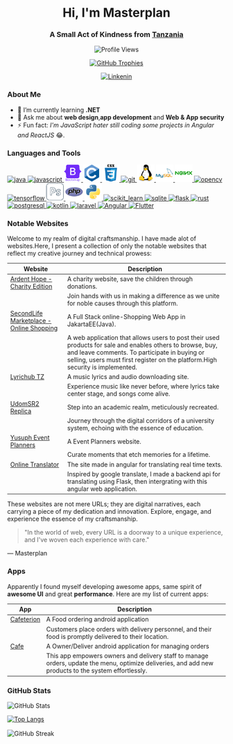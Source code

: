 <div align="center">
  <h1>Hi, I'm Masterplan</h1>
  <h3>A Small  Act of Kindness from <a href='https://www.tanzania.go.tz/'>Tanzania</a></h3>
  
  <p>
    <img src="https://komarev.com/ghpvc/?username=reprogamaco&label=Profile%20views&color=0e75b6&style=flat" alt="Profile Views" />
  </p>
  
  <p>
    <a href="https://github.com/ryo-ma/github-profile-trophy">
      <img src="https://github-profile-trophy.vercel.app/?username=reprogamaco" alt="GitHub Trophies" />
    </a>
  </p>
  
  <p>
    <a href="www.linkedin.com/in/isaac-james-0297a8247" target="_blank">
      <img src="https://www.edigitalagency.com.au/wp-content/uploads/Linkedin-logo-png.png" alt="Linkenin" width="120" height="40" />
    </a>
  </p>
</div>

### About Me

- 🌱 I’m currently learning **.NET**
- 💬 Ask me about **web design**,**app development** and **Web & App security**
- ⚡ Fun fact: *I'm JavaScript hater still coding some projects in Angular and ReactJS* 😂.

### Languages and Tools

<p align="left">
  <a href="https://www.java.com/en/" target="_blank" rel="noreferrer" title="since 2018">
    <img src="https://upload.wikimedia.org/wikipedia/en/thumb/3/30/Java_programming_language_logo.svg/121px-Java_programming_language_logo.svg.png" alt="java " width="40" height="40" />
  </a>
  <a href="https://developer.mozilla.org/en-US/docs/Web/JavaScript" target="_blank" rel="noreferrer" title="since 2016">
    <img src="https://upload.wikimedia.org/wikipedia/commons/thumb/6/6a/JavaScript-logo.png/600px-JavaScript-logo.png" alt="javascript " width="40" height="40" />
  </a>
  <a href="https://getbootstrap.com" target="_blank" rel="noreferrer" title="since 2019">
    <img src="https://raw.githubusercontent.com/devicons/devicon/master/icons/bootstrap/bootstrap-plain-wordmark.svg" alt="bootstrap " width="40" height="40" />
  </a>
  <a href="https://www.cprogramming.com/" target="_blank" rel="noreferrer" title="since 2019">
    <img src="https://raw.githubusercontent.com/devicons/devicon/master/icons/c/c-original.svg" alt="c " width="40" height="40" />
  </a>
  <a href="https://www.w3schools.com/css/" target="_blank" rel="noreferrer" title="since 2016">
    <img src="https://raw.githubusercontent.com/devicons/devicon/master/icons/css3/css3-original-wordmark.svg" alt="css3 " width="40" height="40" />
  </a>
  <a href="https://git-scm.com/" target="_blank" rel="noreferrer" title="since 2019">
    <img src="https://www.vectorlogo.zone/logos/git-scm/git-scm-icon.svg" alt="git " width="40" height="40" />
  </a>
  <a href="https://www.linux.org/" target="_blank" rel="noreferrer" title="since 2019">
    <img src="https://raw.githubusercontent.com/devicons/devicon/master/icons/linux/linux-original.svg" alt="linux " width="40" height="40" />
  </a>
  <a href="https://www.mysql.com/" target="_blank" rel="noreferrer" title="since 2017">
    <img src="https://raw.githubusercontent.com/devicons/devicon/master/icons/mysql/mysql-original-wordmark.svg" alt="mysql " width="40" height="40" />
  </a>
  <a href="https://www.nginx.com" target="_blank" rel="noreferrer" title=" since 2017">
    <img src="https://raw.githubusercontent.com/devicons/devicon/master/icons/nginx/nginx-original.svg" alt="nginx" width="40" height="40" />
  </a>
  <a href="https://opencv.org/" target="_blank" rel="noreferrer" title=" since 2022">
    <img src="https://www.vectorlogo.zone/logos/opencv/opencv-icon.svg" alt="opencv" width="40" height="40" />
  </a>
  <a href="https://tensorflow.org/" target="_blank" rel="noreferrer" title=" since 2022">
    <img src="https://editor.analyticsvidhya.com/uploads/22024tf.png" alt="tensorflow" width="40" height="40" />
  </a>
  <a href="https://www.photoshop.com/en" target="_blank" rel="noreferrer" title=" since 2015">
    <img src="https://raw.githubusercontent.com/devicons/devicon/master/icons/photoshop/photoshop-line.svg" alt="photoshop" width="40" height="40" />
  </a>
  <a href="https://www.php.net" target="_blank" rel="noreferrer" title="since 2016">
    <img src="https://raw.githubusercontent.com/devicons/devicon/master/icons/php/php-original.svg" alt="php " width="40" height="40" />
  </a>
  <a href="https://www.python.org" target="_blank" rel="noreferrer" title="since 2016">
    <img src="https://raw.githubusercontent.com/devicons/devicon/master/icons/python/python-original.svg" alt="python " width="40" height="40" />
  </a>
  <a href="https://scikit-learn.org/" target="_blank" rel="noreferrer" title="since 2021">
    <img src="https://upload.wikimedia.org/wikipedia/commons/0/05/Scikit_learn_logo_small.svg" alt="scikit_learn " width="40" height="40" />
  </a>
  <a href="https://www.sqlite.org/" target="_blank" rel="noreferrer"title="since 2019">
    <img src="https://www.vectorlogo.zone/logos/sqlite/sqlite-icon.svg" alt="sqlite " width="40" height="40" />
  </a>
  <a href='https://flask.palletsprojects.com' title="since 2022">
    <img src="https://www.nicepng.com/png/detail/98-984992_flask-web-framework.png" alt="flask " width="40" height="40" />
  </a>
  <a href='https://www.rust-lang.org/' title="since 2022">
    <img src="https://upload.wikimedia.org/wikipedia/commons/d/d5/Rust_programming_language_black_logo.svg" alt="rust " width="40" height="40" />
  </a>
  <a href='https://www.postgresql.org/' title="since 2022">
    <img src="https://upload.wikimedia.org/wikipedia/commons/thumb/2/29/Postgresql_elephant.svg/540px-Postgresql_elephant.svg.png" alt="postgresql " width="40" height="40" />
  </a>
  <a href='https://kotlinlang.org/' title="since July 2022">
    <img src="https://seeklogo.com/images/K/kotlin-logo-E4C9B2C4CF-seeklogo.com.png" alt="kotlin " width="100" height="40" />
  </a>
  <a href='https://laravel.com/' title="since August 2023">
    <img src="https://cdn.icon-icons.com/icons2/2699/PNG/512/laravel_logo_icon_170314.png" alt="laravel " width="100" height="40" />
  </a>
  <a href='https://angular.io/' title="since January 2024">
    <img src="https://upload.wikimedia.org/wikipedia/commons/c/cf/Angular_full_color_logo.svg" alt="Angular " width="100" height="40" />
  </a>
  <a href='https:flutter.dev/' title="since August 2023">
    <img src="https://upload.wikimedia.org/wikipedia/commons/1/17/Google-flutter-logo.png" alt="Flutter " width="100" height="40" />
  </a>
</p>

### Notable Websites

Welcome to my realm of digital craftsmanship. I have made alot of websites.Here, I present a collection of only the notable websites that reflect my creative journey and technical prowess:

| Website                         | Description                                                                                   |
|---------------------------------|-----------------------------------------------------------------------------------------------|
| [Ardent Hope - Charity Edition](https://ardenthope.vercel.app)   | A charity website, save the children through donations.                                                  |
|                                 | Join hands with us in making a difference as we unite for noble causes through this platform. |
| [SecondLife Marketplace - Online Shopping](https://github.com/reprogamaco/secondlifemarketplace)   | A Full Stack online-Shopping Web App in JakartaEE(Java).|
|                                 | A web application that allows users to post their used products for sale and enables others to browse, buy, and leave comments. To participate in buying or selling, users must first register on the platform.High security is implemented. |
| [Lyrichub TZ](https://lyrichubtz.000webhostapp.com)               | A music lyrics and audio downloading site.                                       |
|                                 | Experience music like never before, where lyrics take center stage, and songs come alive.     |
| [UdomSR2 Replica](https://udomsr2.000webhostapp.com)              | Step into an academic realm, meticulously recreated.                                         |
|                                 | Journey through the digital corridors of a university system, echoing with the essence of education. |
| [Yusuph Event Planners](https://yusuph-event-planners.vercel.app)| A Event Planners website. |
|                                 | Curate moments that etch memories for a lifetime.                                           |
| [Online Translator](https://translator-angular.vercel.app/)                     | The site made in angular for translating real time texts.                  |
|                                 | Inspired by google translate, I made a backend api for translating using Flask, then intergrating with this angular web application.                           |

These websites are not mere URLs; they are digital narratives, each carrying a piece of my dedication and innovation. Explore, engage, and experience the essence of my craftsmanship.

> "In the world of web, every URL is a doorway to a unique experience, and I've woven each experience with care."

— Masterplan


### Apps

Apparently I found myself developing awesome apps, same spirit of **awesome UI** and great **performance**. Here are my list of current apps:

| App                         | Description                                                                                   |
|---------------------------------|-----------------------------------------------------------------------------------------------|
| [Cafeterion](https://github.com/reprogamaco/cafeterion-customers-app)   | A Food ordering android application                                    |
|                                 | Customers place orders with delivery personnel, and their food is promptly delivered to their location.  |
| [Cafe](https://github.com/reprogamaco/cafe-owner-android-application)   | A Owner/Deliver android application for managing orders                |
|                                  | This app empowers owners and delivery staff to manage orders, update the menu, optimize deliveries, and add new products to the system effortlessly.                |


### GitHub Stats

![GitHub Stats](https://github-readme-stats.vercel.app/api?username=reprogamaco&count_private=true&show_icons=true)

[![Top Langs](https://github-readme-stats.vercel.app/api/top-langs/?username=reprogamaco&langs_count=8)](https://github.com/reprogamaco/github-readme-stats)

<p>
  <img align="center" src="https://github-readme-streak-stats.herokuapp.com/?user=reprogamaco" alt="GitHub Streak" />
</p>
